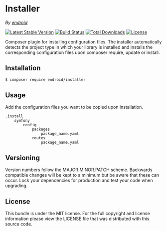 # Installer

*By [endroid](https://endroid.nl/)*

[![Latest Stable Version](http://img.shields.io/packagist/v/endroid/installer.svg)](https://packagist.org/packages/endroid/installer)
[![Build Status](http://img.shields.io/travis/endroid/installer.svg)](http://travis-ci.org/endroid/installer)
[![Total Downloads](http://img.shields.io/packagist/dt/endroid/installer.svg)](https://packagist.org/packages/endroid/installer)
[![License](http://img.shields.io/packagist/l/endroid/installer.svg)](https://packagist.org/packages/endroid/installer)

Composer plugin for installing configuration files. The installer automatically
detects the project type in which your library is installed and installs the
corresponding configuration files upon composer require, update or install.

## Installation

``` bash
$ composer require endroid/installer
```

## Usage

Add the configuration files you want to be copied upon installation.

```
.install
    symfony
        config
            packages
                package_name.yaml
            routes
                package_name.yaml
```

## Versioning

Version numbers follow the MAJOR.MINOR.PATCH scheme. Backwards compatible
changes will be kept to a minimum but be aware that these can occur. Lock
your dependencies for production and test your code when upgrading.

## License

This bundle is under the MIT license. For the full copyright and license
information please view the LICENSE file that was distributed with this source code.
